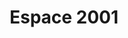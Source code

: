 ---
blog: http://blog.espace2001.com/feed
facebook: http://facebook.com/espace2001
logohandle: espace2001
sort: espace2001
title: Espace 2001
twitter: https://x.com/Espace2001
website: https://www.espace2001.com/en/
---